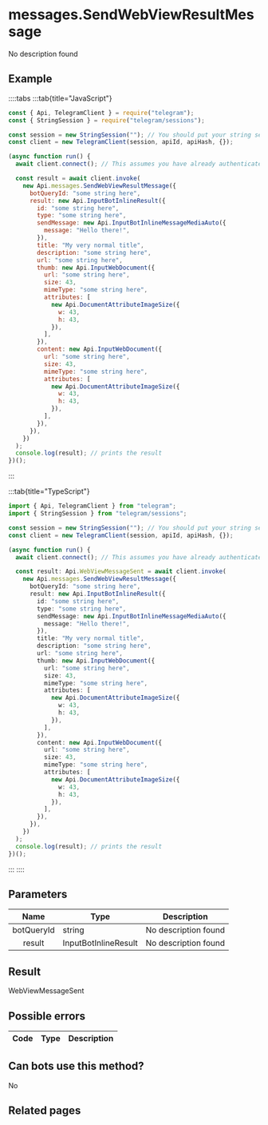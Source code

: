 # messages.SendWebViewResultMessage

No description found

## Example

::::tabs
:::tab{title="JavaScript"}

```js
const { Api, TelegramClient } = require("telegram");
const { StringSession } = require("telegram/sessions");

const session = new StringSession(""); // You should put your string session here
const client = new TelegramClient(session, apiId, apiHash, {});

(async function run() {
  await client.connect(); // This assumes you have already authenticated with .start()

  const result = await client.invoke(
    new Api.messages.SendWebViewResultMessage({
      botQueryId: "some string here",
      result: new Api.InputBotInlineResult({
        id: "some string here",
        type: "some string here",
        sendMessage: new Api.InputBotInlineMessageMediaAuto({
          message: "Hello there!",
        }),
        title: "My very normal title",
        description: "some string here",
        url: "some string here",
        thumb: new Api.InputWebDocument({
          url: "some string here",
          size: 43,
          mimeType: "some string here",
          attributes: [
            new Api.DocumentAttributeImageSize({
              w: 43,
              h: 43,
            }),
          ],
        }),
        content: new Api.InputWebDocument({
          url: "some string here",
          size: 43,
          mimeType: "some string here",
          attributes: [
            new Api.DocumentAttributeImageSize({
              w: 43,
              h: 43,
            }),
          ],
        }),
      }),
    })
  );
  console.log(result); // prints the result
})();
```

:::

:::tab{title="TypeScript"}

```ts
import { Api, TelegramClient } from "telegram";
import { StringSession } from "telegram/sessions";

const session = new StringSession(""); // You should put your string session here
const client = new TelegramClient(session, apiId, apiHash, {});

(async function run() {
  await client.connect(); // This assumes you have already authenticated with .start()

  const result: Api.WebViewMessageSent = await client.invoke(
    new Api.messages.SendWebViewResultMessage({
      botQueryId: "some string here",
      result: new Api.InputBotInlineResult({
        id: "some string here",
        type: "some string here",
        sendMessage: new Api.InputBotInlineMessageMediaAuto({
          message: "Hello there!",
        }),
        title: "My very normal title",
        description: "some string here",
        url: "some string here",
        thumb: new Api.InputWebDocument({
          url: "some string here",
          size: 43,
          mimeType: "some string here",
          attributes: [
            new Api.DocumentAttributeImageSize({
              w: 43,
              h: 43,
            }),
          ],
        }),
        content: new Api.InputWebDocument({
          url: "some string here",
          size: 43,
          mimeType: "some string here",
          attributes: [
            new Api.DocumentAttributeImageSize({
              w: 43,
              h: 43,
            }),
          ],
        }),
      }),
    })
  );
  console.log(result); // prints the result
})();
```

:::
::::

## Parameters

|    Name    | Type                 | Description          |
| :--------: | -------------------- | -------------------- |
| botQueryId | string               | No description found |
|   result   | InputBotInlineResult | No description found |

## Result

WebViewMessageSent

## Possible errors

| Code | Type | Description |
| :--: | ---- | ----------- |

## Can bots use this method?

No

## Related pages
